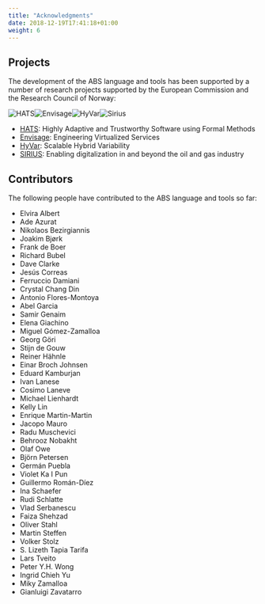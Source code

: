 ```yaml
---
title: "Acknowledgments"
date: 2018-12-19T17:41:18+01:00
weight: 6
---
```


## Projects

The development of the ABS language and tools has been supported by a number of research projects supported by the European Commission and the Research Council of Norway:

![HATS](/images/hats-logo.jpg?width=5pc)![Envisage](/images/envisage-logo.jpg?width=5pc)![HyVar](/images/hyvar-logo.png?width=5pc)![Sirius](/images/sirius-logo.png?width=5pc)
- [HATS](https://web.archive.org/web/20181127101833/http://www.hats-project.eu/): Highly Adaptive and Trustworthy Software using Formal Methods 
- [Envisage](http://envisage-project.eu): Engineering Virtualized Services
- [HyVar](http://hyvar-project.eu/hyvar/): Scalable Hybrid Variability
- [SIRIUS](https://sirius-labs.no): Enabling digitalization in and beyond the oil and gas industry


## Contributors

The following people have contributed to the ABS language and tools so far:

- Elvira Albert
- Ade Azurat
- Nikolaos Bezirgiannis
- Joakim Bjørk
- Frank de Boer
- Richard Bubel
- Dave Clarke
- Jesús Correas
- Ferruccio Damiani
- Crystal Chang Din
- Antonio Flores-Montoya
- Abel Garcia
- Samir Genaim
- Elena Giachino
- Miguel Gómez-Zamalloa
- Georg Göri
- Stijn de Gouw
- Reiner Hähnle
- Einar Broch Johnsen
- Eduard Kamburjan
- Ivan Lanese
- Cosimo Laneve
- Michael Lienhardt
- Kelly Lin
- Enrique Martin-Martin
- Jacopo Mauro
- Radu Muschevici
- Behrooz Nobakht
- Olaf Owe
- Björn Petersen
- Germán Puebla
- Violet Ka I Pun
- Guillermo Román-Díez
- Ina Schaefer
- Rudi Schlatte
- Vlad Serbanescu
- Faiza Shehzad
- Oliver Stahl
- Martin Steffen
- Volker Stolz
- S. Lizeth Tapia Tarifa
- Lars Tveito
- Peter Y.H. Wong
- Ingrid Chieh Yu
- Miky Zamalloa
- Gianluigi Zavatarro
